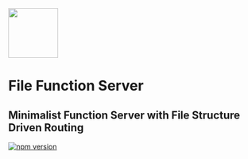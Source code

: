 <img height="100" src="https://media.giphy.com/media/l41Yd4OGP1NDJRKdq/giphy.gif"/>

# File Function Server

## Minimalist Function Server with File Structure Driven Routing

[![npm version](https://badge.fury.io/js/file-function-server.svg)](https://badge.fury.io/js/file-function-server)

